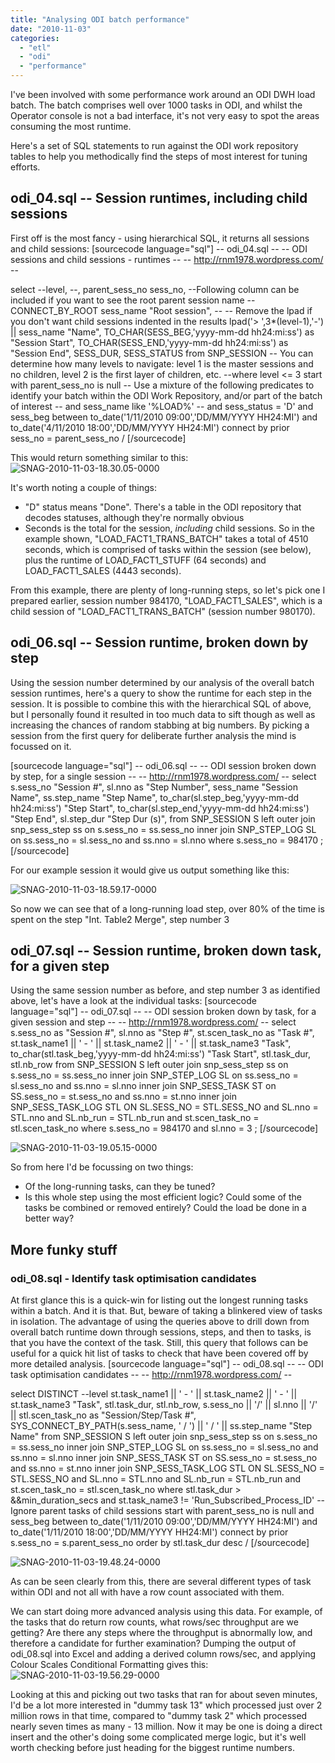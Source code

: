 ```yaml
---
title: "Analysing ODI batch performance"
date: "2010-11-03"
categories: 
  - "etl"
  - "odi"
  - "performance"
---
```


I've been involved with some performance work around an ODI DWH load batch. The batch comprises well over 1000 tasks in ODI, and whilst the Operator console is not a bad interface, it's not very easy to spot the areas consuming the most runtime.

Here's a set of SQL statements to run against the ODI work repository tables to help you methodically find the steps of most interest for tuning efforts.

## odi\_04.sql -- Session runtimes, including child sessions

First off is the most fancy - using hierarchical SQL, it returns all sessions and child sessions: \[sourcecode language="sql"\] -- odi\_04.sql -- -- ODI sessions and child sessions - runtimes -- -- http://rnm1978.wordpress.com/ --

select --level, --, parent\_sess\_no sess\_no, --Following column can be included if you want to see the root parent session name --CONNECT\_BY\_ROOT sess\_name "Root session", -- -- Remove the lpad if you don't want child sessions indented in the results lpad('> ',3\*(level-1),'-') || sess\_name "Name", TO\_CHAR(SESS\_BEG,'yyyy-mm-dd hh24:mi:ss') as "Session Start", TO\_CHAR(SESS\_END,'yyyy-mm-dd hh24:mi:ss') as "Session End", SESS\_DUR, SESS\_STATUS from SNP\_SESSION -- You can determine how many levels to navigate: level 1 is the master sessions and no children, level 2 is the first layer of children, etc. --where level <= 3 start with parent\_sess\_no is null -- Use a mixture of the following predicates to identify your batch within the ODI Work Repository, and/or part of the batch of interest -- and sess\_name like '%LOAD%' -- and sess\_status = 'D' and sess\_beg between to\_date('1/11/2010 09:00','DD/MM/YYYY HH24:MI') and to\_date('4/11/2010 18:00','DD/MM/YYYY HH24:MI') connect by prior sess\_no = parent\_sess\_no / \[/sourcecode\]

This would return something similar to this: ![](/images/rnm1978/snag-2010-11-03-18-30-05-0000.png "SNAG-2010-11-03-18.30.05-0000")

It's worth noting a couple of things:

- "D" status means "Done". There's a table in the ODI repository that decodes statuses, although they're normally obvious
- Seconds is the total for the session, _including_ child sessions. So in the example shown, "LOAD\_FACT1\_TRANS\_BATCH" takes a total of 4510 seconds, which is comprised of tasks within the session (see below), plus the runtime of LOAD\_FACT1\_STUFF (64 seconds) and LOAD\_FACT1\_SALES (4443 seconds).

From this example, there are plenty of long-running steps, so let's pick one I prepared earlier, session number 984170, "LOAD\_FACT1\_SALES", which is a child session of "LOAD\_FACT1\_TRANS\_BATCH" (session number 980170).

## odi\_06.sql -- Session runtime, broken down by step

Using the session number determined by our analysis of the overall batch session runtimes, here's a query to show the runtime for each step in the session. It is possible to combine this with the hierarchical SQL of above, but I personally found it resulted in too much data to sift though as well as increasing the chances of random stabbing at big numbers. By picking a session from the first query for deliberate further analysis the mind is focussed on it.

\[sourcecode language="sql"\] -- odi\_06.sql -- -- ODI session broken down by step, for a single session -- -- http://rnm1978.wordpress.com/ -- select s.sess\_no "Session #", sl.nno as "Step Number", sess\_name "Session Name", ss.step\_name "Step Name", to\_char(sl.step\_beg,'yyyy-mm-dd hh24:mi:ss') "Step Start", to\_char(sl.step\_end,'yyyy-mm-dd hh24:mi:ss') "Step End", sl.step\_dur "Step Dur (s)", from SNP\_SESSION S left outer join snp\_sess\_step ss on s.sess\_no = ss.sess\_no inner join SNP\_STEP\_LOG SL on ss.sess\_no = sl.sess\_no and ss.nno = sl.nno where s.sess\_no = 984170 ; \[/sourcecode\]

For our example session it would give us output something like this:

![](/images/rnm1978/snag-2010-11-03-18-59-17-0000.png "SNAG-2010-11-03-18.59.17-0000")

So now we can see that of a long-running load step, over 80% of the time is spent on the step "Int. Table2 Merge", step number 3

## odi\_07.sql -- Session runtime, broken down task, for a given step

Using the same session number as before, and step number 3 as identified above, let's have a look at the individual tasks: \[sourcecode language="sql"\] -- odi\_07.sql -- -- ODI session broken down by task, for a given session and step -- -- http://rnm1978.wordpress.com/ -- select s.sess\_no as "Session #", sl.nno as "Step #", st.scen\_task\_no as "Task #", st.task\_name1 || ' - ' || st.task\_name2 || ' - ' || st.task\_name3 "Task", to\_char(stl.task\_beg,'yyyy-mm-dd hh24:mi:ss') "Task Start", stl.task\_dur, stl.nb\_row from SNP\_SESSION S left outer join snp\_sess\_step ss on s.sess\_no = ss.sess\_no inner join SNP\_STEP\_LOG SL on ss.sess\_no = sl.sess\_no and ss.nno = sl.nno inner join SNP\_SESS\_TASK ST on SS.sess\_no = st.sess\_no and ss.nno = st.nno inner join SNP\_SESS\_TASK\_LOG STL ON SL.SESS\_NO = STL.SESS\_NO and SL.nno = STL.nno and SL.nb\_run = STL.nb\_run and st.scen\_task\_no = stl.scen\_task\_no where s.sess\_no = 984170 and sl.nno = 3 ; \[/sourcecode\]

![](/images/rnm1978/snag-2010-11-03-19-05-15-0000.png "SNAG-2010-11-03-19.05.15-0000")

So from here I'd be focussing on two things:

- Of the long-running tasks, can they be tuned?
- Is this whole step using the most efficient logic? Could some of the tasks be combined or removed entirely? Could the load be done in a better way?

## More funky stuff

### odi\_08.sql - Identify task optimisation candidates

At first glance this is a quick-win for listing out the longest running tasks within a batch. And it is that. But, beware of taking a blinkered view of tasks in isolation. The advantage of using the queries above to drill down from overall batch runtime down through sessions, steps, and then to tasks, is that you have the context of the task. Still, this query that follows can be useful for a quick hit list of tasks to check that have been covered off by more detailed analysis. \[sourcecode language="sql"\] -- odi\_08.sql -- -- ODI task optimisation candidates -- -- http://rnm1978.wordpress.com/ --

select DISTINCT --level st.task\_name1 || ' - ' || st.task\_name2 || ' - ' || st.task\_name3 "Task", stl.task\_dur, stl.nb\_row, s.sess\_no || '/' || sl.nno || '/' || stl.scen\_task\_no as "Session/Step/Task #", SYS\_CONNECT\_BY\_PATH(s.sess\_name, ' / ') || ' / ' || ss.step\_name "Step Name" from SNP\_SESSION S left outer join snp\_sess\_step ss on s.sess\_no = ss.sess\_no inner join SNP\_STEP\_LOG SL on ss.sess\_no = sl.sess\_no and ss.nno = sl.nno inner join SNP\_SESS\_TASK ST on SS.sess\_no = st.sess\_no and ss.nno = st.nno inner join SNP\_SESS\_TASK\_LOG STL ON SL.SESS\_NO = STL.SESS\_NO and SL.nno = STL.nno and SL.nb\_run = STL.nb\_run and st.scen\_task\_no = stl.scen\_task\_no where stl.task\_dur > &&min\_duration\_secs and st.task\_name3 != 'Run\_Subscribed\_Process\_ID' -- Ignore parent tasks of child sessions start with parent\_sess\_no is null and sess\_beg between to\_date('1/11/2010 09:00','DD/MM/YYYY HH24:MI') and to\_date('1/11/2010 18:00','DD/MM/YYYY HH24:MI') connect by prior s.sess\_no = s.parent\_sess\_no order by stl.task\_dur desc / \[/sourcecode\]

![](/images/rnm1978/snag-2010-11-03-19-48-24-0000.png "SNAG-2010-11-03-19.48.24-0000")

As can be seen clearly from this, there are several different types of task within ODI and not all with have a row count associated with them.

We can start doing more advanced analysis using this data. For example, of the tasks that do return row counts, what rows/sec throughput are we getting? Are there any steps where the throughput is abnormally low, and therefore a candidate for further examination? Dumping the output of odi\_08.sql into Excel and adding a derived column rows/sec, and applying Colour Scales Conditional Formatting gives this: ![](/images/rnm1978/snag-2010-11-03-19-56-29-0000.png "SNAG-2010-11-03-19.56.29-0000")

Looking at this and picking out two tasks that ran for about seven minutes, I'd be a lot more interested in "dummy task 13" which processed just over 2 million rows in that time, compared to "dummy task 2" which processed nearly seven times as many - 13 million. Now it may be one is doing a direct insert and the other's doing some complicated merge logic, but it's well worth checking before just heading for the biggest runtime numbers.
